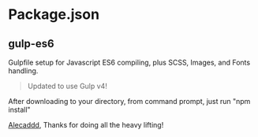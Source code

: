 # Package.json
## gulp-es6
Gulpfile setup for Javascript ES6 compiling, plus SCSS, Images, and Fonts handling.

> Updated to use Gulp v4!

After downloading to your directory, from command prompt, just run "npm install"

[Alecaddd](https://github.com/Alecaddd/gulp-es6), Thanks for doing all the heavy lifting!
